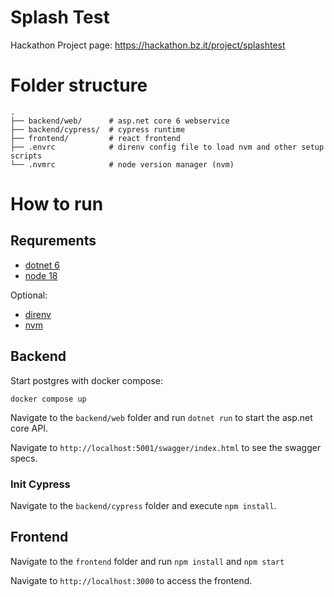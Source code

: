 # Splash Test

Hackathon Project page: https://hackathon.bz.it/project/splashtest

# Folder structure

    .
    ├── backend/web/      # asp.net core 6 webservice
    ├── backend/cypress/  # cypress runtime
    ├── frontend/         # react frontend
    ├── .envrc            # direnv config file to load nvm and other setup scripts
    └── .nvmrc            # node version manager (nvm)


# How to run

## Requrements

- [dotnet 6](https://dotnet.microsoft.com/en-us/download/dotnet/6.0)
- [node 18](https://nodejs.org/en/blog/release/v18.0.0/)

Optional:
- [direnv](https://direnv.net)
- [nvm](https://github.com/nvm-sh/nvm)

## Backend

Start postgres with docker compose:

`docker compose up`

Navigate to the `backend/web` folder and run `dotnet run` to start the asp.net core API.

Navigate to `http://localhost:5001/swagger/index.html` to see the swagger specs.

### Init Cypress

Navigate to the `backend/cypress` folder and execute `npm install`.

## Frontend

Navigate to the `frontend` folder and run `npm install` and `npm start`

Navigate to `http://localhost:3000` to access the frontend.